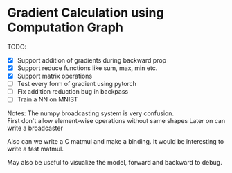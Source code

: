 # Gradient Calculation using Computation Graph


TODO:
- [x] Support addition of gradients during backward prop  
- [x] Support reduce functions like sum, max, min etc.
- [x] Support matrix operations
- [ ] Test every form of gradient using pytorch
- [ ] Fix addition reduction bug in backpass
- [ ] Train a NN on MNIST 

Notes:
The numpy broadcasting system is very confusion.  
First don't allow element-wise operations without same shapes
Later on can write a broadcaster

Also can we write a C matmul and make a binding. It would be interesting to write a fast matmul.

May also be useful to visualize the model, forward and backward to debug.
